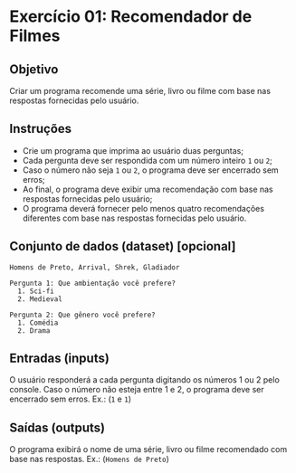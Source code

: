 # Exercício 01: Recomendador de Filmes

## Objetivo

Criar um programa recomende uma série, livro ou filme com base nas respostas fornecidas pelo usuário.

## Instruções

* Crie um programa que imprima ao usuário duas perguntas;
* Cada pergunta deve ser respondida com um número inteiro `1` ou `2`;
* Caso o número não seja `1` ou `2`, o programa deve ser encerrado sem erros;
* Ao final, o programa deve exibir uma recomendação com base nas respostas fornecidas pelo usuário;
* O programa deverá fornecer pelo menos quatro recomendações diferentes com base nas respostas fornecidas pelo usuário.

## Conjunto de dados (dataset) [opcional]
````
Homens de Preto, Arrival, Shrek, Gladiador
````

````
Pergunta 1: Que ambientação você prefere?
  1. Sci-fi
  2. Medieval

Pergunta 2: Que gênero você prefere?
  1. Comédia
  2. Drama
````

## Entradas (inputs)
O usuário responderá a cada pergunta digitando os números 1 ou 2 pelo console. Caso o número não esteja entre 1 e 2, o programa deve ser encerrado sem erros. Ex.: (`1` e `1`)

## Saídas (outputs)
O programa exibirá o nome de uma série, livro ou filme recomendado com base nas respostas. Ex.: (`Homens de Preto`)